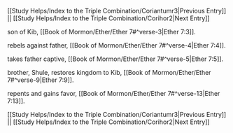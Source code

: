 [[Study Helps/Index to the Triple Combination/Coriantumr3|Previous Entry]]  ||  [[Study Helps/Index to the Triple Combination/Corihor2|Next Entry]]

 son of Kib, [[Book of Mormon/Ether/Ether 7#^verse-3|Ether 7:3]].

 rebels against father, [[Book of Mormon/Ether/Ether 7#^verse-4|Ether 7:4]].

 takes father captive, [[Book of Mormon/Ether/Ether 7#^verse-5|Ether 7:5]].

 brother, Shule, restores kingdom to Kib, [[Book of Mormon/Ether/Ether 7#^verse-9|Ether 7:9]].

 repents and gains favor, [[Book of Mormon/Ether/Ether 7#^verse-13|Ether 7:13]].

[[Study Helps/Index to the Triple Combination/Coriantumr3|Previous Entry]]  ||  [[Study Helps/Index to the Triple Combination/Corihor2|Next Entry]]